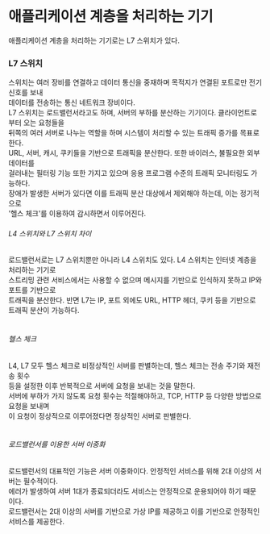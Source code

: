 # 애플리케이션 계층을 처리하는 기기
애플리케이션 계층을 처리하는 기기로는 L7 스위치가 있다.

### L7 스위치
스위치는 여러 장비를 연결하고 데이터 통신을 중재하며 목적지가 연결된 포트로만 전기 신호를 보내<br/>
데이터를 전송하는 통신 네트워크 장비이다.<br/>
L7 스위치는 로드밸런서라고도 하며, 서버의 부하를 분산하는 기기이다. 클라이언트로부터 오는 요청들을<br/>
뒤쪽의 여러 서버로 나누는 역할을 하며 시스템이 처리할 수 있는 트래픽 증가를 목표로 한다.<br/>
URL, 서버, 캐시, 쿠키들을 기반으로 트래픽을 분산한다. 또한 바이러스, 불필요한 외부 데이터를<br/>
걸러내는 필터링 기능 또한 가지고 있으며 응용 프로그램 수준의 트래픽 모니터링도 가능하다.<br/>
장애가 발생한 서버가 있다면 이를 트래픽 분산 대상에서 제외해야 하는데, 이는 정기적으로<br/>
'헬스 체크'를 이용하여 감시하면서 이루어진다.<br/>

###### L4 스위치와 L7 스위치 차이
로드밸런서로는 L7 스위치뿐만 아니라 L4 스위치도 있다. L4 스위치는 인터넷 계층을 처리하는 기기로<br/>
스트리밍 관련 서비스에서는 사용할 수 없으며 메시지를 기반으로 인식하지 못하고 IP와 포트를 기반으로<br/>
트래픽을 분산한다. 반면 L7는 IP, 포트 외에도 URL, HTTP 헤더, 쿠키 등을 기반으로 트래픽 분산이 가능하다.<br/>
<br/>
###### 헬스 체크
L4, L7 모두 헬스 체크로 비정상적인 서버를 판별하는데, 헬스 체크는 전송 주기와 재전송 횟수<br/>
등을 설정한 이후 반복적으로 서버에 요청을 보내는 것을 말한다.<br/>
서버에 부하가 가지 않도록 요청 횟수는 적절해야하고, TCP, HTTP 등 다양한 방법으로 요청을 보내며<br/>
이 요청이 정상적으로 이루어졌다면 정상적인 서버로 판별한다.<br/>
<br/>
###### 로드밸런서를 이용한 서버 이중화
로드밸런서의 대표적인 기능은 서버 이중화이다. 안정적인 서비스를 위해 2대 이상의 서버는 필수적이다.<br/>
에러가 발생하여 서버 1대가 종료되더라도 서비스는 안정적으로 운용되어야 하기 때문이다.<br/>
로드밸런서는 2대 이상의 서버를 기반으로 가상 IP를 제공하고 이를 기반으로 안정적인 서비스를 제공한다.<br/>